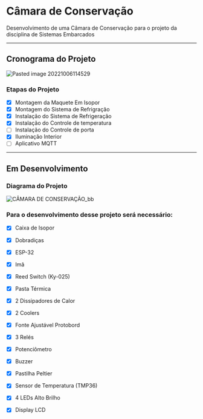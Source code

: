 
# Câmara de Conservação

Desenvolvimento de uma Câmara de Conservação para o projeto da disciplina de Sistemas Embarcados

---

## Cronograma do Projeto

![Pasted image 20221006114529](https://user-images.githubusercontent.com/81964220/194348601-86554fac-cecf-4b60-bdaf-5bcd22d5c8ab.png)

### Etapas do Projeto
- [x] Montagem da Maquete Em Isopor
- [x] Montagem do Sistema de Refrigração
- [x] Instalação do Sistema de Refrigeração
- [x] Instalação do Controle de temperatura
- [ ] Instalação do Controle de porta
- [x] Iluminação Interior
- [ ] Aplicativo MQTT

---

## Em Desenvolvimento

### Diagrama do Projeto

![CÂMARA DE CONSERVAÇÃO_bb](https://user-images.githubusercontent.com/81964220/195209385-b617569b-7df6-4baf-b282-e0941dcbf43c.jpg)

### Para o desenvolvimento desse projeto será necessário:
- [x] Caixa de Isopor
- [x] Dobradiças
- [x] ESP-32
- [x] Imã
- [x] Reed Switch (Ky-025)
- [x] Pasta Térmica
- [x] 2 Dissipadores de Calor
- [x] 2 Coolers
- [x] Fonte Ajustável Protobord
- [x] 3 Relés
- [x] Potenciômetro
- [x] Buzzer
- [x] Pastilha Peltier
- [x] Sensor de Temperatura (TMP36)
- [x] 4 LEDs Alto Brilho
- [x] Display LCD



